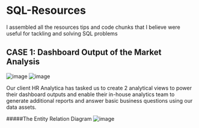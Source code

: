 # SQL-Resources
I assembled all the resources tips and code chunks that I believe were useful for tackling and solving SQL problems 

## CASE 1: Dashboard Output of the Market Analysis
![image](https://github.com/user-attachments/assets/4f211c0c-aac7-4708-a77b-1eb5bdf9fb6b) 
 ![image](https://github.com/user-attachments/assets/d0ac842b-9ed5-4646-a933-b57084a8ee2f)


Our client HR Analytica has tasked us to create 2 analytical views to power their dashboard outputs and enable their in-house analytics team to generate additional reports and answer basic business questions using our data assets.

#####The Entity Relation Diagram 
 ![image](https://github.com/user-attachments/assets/b59fa3fd-c481-4d9d-9c6b-e8683bbd9378)

